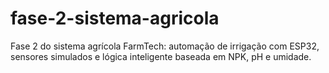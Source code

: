 # fase-2-sistema-agricola
Fase 2 do sistema agrícola FarmTech: automação de irrigação com ESP32, sensores simulados e lógica inteligente baseada em NPK, pH e umidade.
